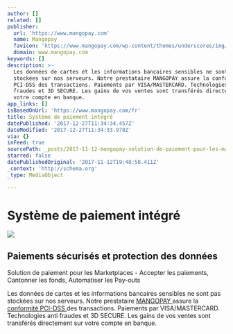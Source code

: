 ```yaml
---
author: []
related: []
publisher:
  url: 'https://www.mangopay.com'
  name: Mangopay
  favicon: 'https://www.mangopay.com/wp-content/themes/underscores/img/favicon1.png'
  domain: www.mangopay.com
keywords: []
description: >-
  Les données de cartes et les informations bancaires sensibles ne sont pas
  stockées sur nos serveurs. Notre prestataire MANGOPAY assure la conformité
  PCI-DSS des transactions. Paiements par VISA/MASTERCARD. Technologies anti
  fraudes et 3D SECURE. Les gains de vos ventes sont transférés directement sur
  votre compte en banque.
app_links: []
isBasedOnUrl: 'https://www.mangopay.com/fr'
title: Système de paiement intégré
datePublished: '2017-12-27T11:34:34.457Z'
dateModified: '2017-12-27T11:34:33.978Z'
via: {}
inFeed: true
sourcePath: _posts/2017-11-12-mangopay-solution-de-paiement-pour-les-marketplaces-acce.md
starred: false
datePublishedOriginal: '2017-11-12T19:48:58.411Z'
_context: 'http://schema.org'
_type: MediaObject

---
```

# **Système de paiement intégré**

<article style=""><img src="https://s3-us-west-2.amazonaws.com/the-grid-img/p/c14e815477b535e6274689b779b4379163032d81.png" /><h1>Paiements sécurisés et protection des données</h1><p>Solution de paiement pour les Marketplaces - Accepter les paiements, Cantonner les fonds, Automatiser les Pay-outs</p></article>

Les données de cartes et les informations bancaires sensibles ne sont pas stockées sur nos serveurs. Notre prestataire [MANGOPAY ][0]assure la [conformité PCI-DSS ][1]des transactions. Paiements par VISA/MASTERCARD. Technologies anti fraudes et 3D SECURE. Les gains de vos ventes sont transférés directement sur votre compte en banque.

[0]: https://www.mangopay.com/fr
[1]: https://www.mangopay.com/wp-content/uploads/MANGOPAY-SA_MERCHANT_PCIDSS_Certificate-of-Compliance_may2016.pdf